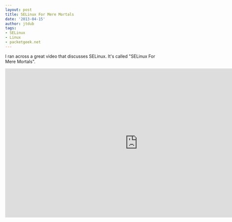 ```yaml
---
layout: post
title: SELinux For Mere Mortals
date: '2013-04-15'
author: jtdub
tags:
- SELinux
- Linux
- packetgeek.net
---
```


I ran across a great video that discusses SELinux. It's called "SELinux For Mere Mortals".

<iframe allowfullscreen="" frameborder="0" height="480" src="http://www.youtube.com/embed/MxjenQ31b70" width="853">
</iframe>
